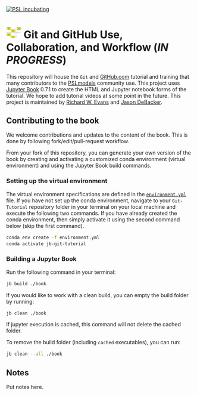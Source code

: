 [![PSL incubating](https://img.shields.io/badge/PSL-incubating-ff69b4.svg)](https://www.PSLmodels.org)

# <img src="https://raw.githubusercontent.com/PSLmodels/Git-Tutorial/master/book/_static/logo/jb_git_tutorial_logo.png" width=40 /> Git and GitHub Use, Collaboration, and Workflow (*IN PROGRESS*)
This repository will house the `Git` and [GitHub.com](https://github.com/) tutorial and training that many contributors to the [PSLmodels](https://github.com/PSLmodels) community use. This project uses [Jupyter Book](https://jupyterbook.org/intro.html) 0.7.1 to create the HTML and Jupyter notebook forms of the tutorial. We hope to add tutorial videos at some point in the future. This project is maintained by [Richard W. Evans](https://sites.google.com/site/rickecon/) and [Jason DeBacker](https://www.jasondebacker.com/).


## Contributing to the book

We welcome contributions and updates to the content of the book. This is done by following fork/edit/pull-request workflow.

From your fork of this repository, you can generate your own version of the book by creating and activating a customized conda environment (virtual environment) and using the Jupyter Book build commands.


### Setting up the virtual environment

The virtual environment specifications are defined in the [`environment.yml`]() file. If you have not set up the conda environment, navigate to your `Git-Tutorial` repository folder in your terminal on your local machine and execute the following two commands. If you have already created the conda environment, then simply activate it using the second command below (skip the first command).

```bash
conda env create -f environment.yml
conda activate jb-git-tutorial
```


### Building a Jupyter Book

Run the following command in your terminal:

```bash
jb build ./book
```

If you would like to work with a clean build, you can empty the build folder by running:

```bash
jb clean ./book
```

If jupyter execution is cached, this command will not delete the cached folder.

To remove the build folder (including `cached` executables), you can run:

```bash
jb clean --all ./book
```

## Notes

Put notes here.
